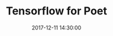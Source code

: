 ---
layout: post
title:  "Tensorflow for Poet"
date:   2017-12-11 14:30:00
excerpt: "Build a Daisy Image Recognition Model with Transfer Learning Techniques, Python 3.6, Tensorflow 1.4 and tensorboard."
image: "/images/blog/avatar-jc.jpg"
---